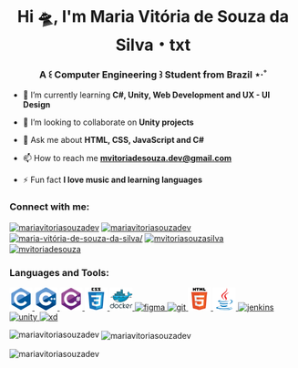 <h1 align="center">Hi 🛸, I'm Maria Vitória de Souza da Silva・txt</h1>
<h3 align="center">A ꒰ Computer Engineering ꒱ Student from Brazil ⋆·˚</h3>

- 🧷 I’m currently learning **C#, Unity, Web Development and UX - UI Design**

- 👯 I’m looking to collaborate on **Unity projects**

- 💬 Ask me about **HTML, CSS, JavaScript and C#**

- 📫 How to reach me **mvitoriadesouza.dev@gmail.com**

- ⚡ Fun fact **I love music and learning languages**

<h3 align="left">Connect with me:</h3>
<p align="left">
<a href="https://codepen.io/mariavitoriasouzadev" target="blank"><img align="center" src="https://raw.githubusercontent.com/rahuldkjain/github-profile-readme-generator/master/src/images/icons/Social/codepen.svg" alt="mariavitoriasouzadev" height="30" width="40" /></a>
<a href="https://dev.to/mariavitoriasouzadev" target="blank"><img align="center" src="https://raw.githubusercontent.com/rahuldkjain/github-profile-readme-generator/master/src/images/icons/Social/devto.svg" alt="mariavitoriasouzadev" height="30" width="40" /></a>
<a href="https://linkedin.com/in/maria-vitória-de-souza-da-silva/" target="blank"><img align="center" src="https://raw.githubusercontent.com/rahuldkjain/github-profile-readme-generator/master/src/images/icons/Social/linked-in-alt.svg" alt="maria-vitória-de-souza-da-silva/" height="30" width="40" /></a>
<a href="https://instagram.com/mvitoriasouzasilva" target="blank"><img align="center" src="https://raw.githubusercontent.com/rahuldkjain/github-profile-readme-generator/master/src/images/icons/Social/instagram.svg" alt="mvitoriasouzasilva" height="30" width="40" /></a>
<a href="https://www.hackerrank.com/mvitoriadesouza" target="blank"><img align="center" src="https://raw.githubusercontent.com/rahuldkjain/github-profile-readme-generator/master/src/images/icons/Social/hackerrank.svg" alt="mvitoriadesouza" height="30" width="40" /></a>
</p>

<h3 align="left">Languages and Tools:</h3>
<p align="left"> <a href="https://www.cprogramming.com/" target="_blank" rel="noreferrer"> <img src="https://raw.githubusercontent.com/devicons/devicon/master/icons/c/c-original.svg" alt="c" width="40" height="40"/> </a> <a href="https://www.w3schools.com/cpp/" target="_blank" rel="noreferrer"> <img src="https://raw.githubusercontent.com/devicons/devicon/master/icons/cplusplus/cplusplus-original.svg" alt="cplusplus" width="40" height="40"/> </a> <a href="https://www.w3schools.com/cs/" target="_blank" rel="noreferrer"> <img src="https://raw.githubusercontent.com/devicons/devicon/master/icons/csharp/csharp-original.svg" alt="csharp" width="40" height="40"/> </a> <a href="https://www.w3schools.com/css/" target="_blank" rel="noreferrer"> <img src="https://raw.githubusercontent.com/devicons/devicon/master/icons/css3/css3-original-wordmark.svg" alt="css3" width="40" height="40"/> </a> <a href="https://www.docker.com/" target="_blank" rel="noreferrer"> <img src="https://raw.githubusercontent.com/devicons/devicon/master/icons/docker/docker-original-wordmark.svg" alt="docker" width="40" height="40"/> </a> <a href="https://www.figma.com/" target="_blank" rel="noreferrer"> <img src="https://www.vectorlogo.zone/logos/figma/figma-icon.svg" alt="figma" width="40" height="40"/> </a> <a href="https://git-scm.com/" target="_blank" rel="noreferrer"> <img src="https://www.vectorlogo.zone/logos/git-scm/git-scm-icon.svg" alt="git" width="40" height="40"/> </a> <a href="https://www.w3.org/html/" target="_blank" rel="noreferrer"> <img src="https://raw.githubusercontent.com/devicons/devicon/master/icons/html5/html5-original-wordmark.svg" alt="html5" width="40" height="40"/> </a> <a href="https://www.java.com" target="_blank" rel="noreferrer"> <img src="https://raw.githubusercontent.com/devicons/devicon/master/icons/java/java-original.svg" alt="java" width="40" height="40"/> </a> <a href="https://www.jenkins.io" target="_blank" rel="noreferrer"> <img src="https://www.vectorlogo.zone/logos/jenkins/jenkins-icon.svg" alt="jenkins" width="40" height="40"/> </a> <a href="https://unity.com/" target="_blank" rel="noreferrer"> <img src="https://www.vectorlogo.zone/logos/unity3d/unity3d-icon.svg" alt="unity" width="40" height="40"/> </a> <a href="https://www.adobe.com/products/xd.html" target="_blank" rel="noreferrer"> <img src="https://cdn.worldvectorlogo.com/logos/adobe-xd.svg" alt="xd" width="40" height="40"/> </a> </p>

<p><img align="left" src="https://github-readme-stats.vercel.app/api/top-langs?username=mariavitoriasouzadev&show_icons=true&locale=en&layout=compact" alt="mariavitoriasouzadev" /></p>

<p>&nbsp;<img align="center" src="https://github-readme-stats.vercel.app/api?username=mariavitoriasouzadev&show_icons=true&locale=en" alt="mariavitoriasouzadev" /></p>

<p><img align="center" src="https://github-readme-streak-stats.herokuapp.com/?user=mariavitoriasouzadev&" alt="mariavitoriasouzadev" /></p>
